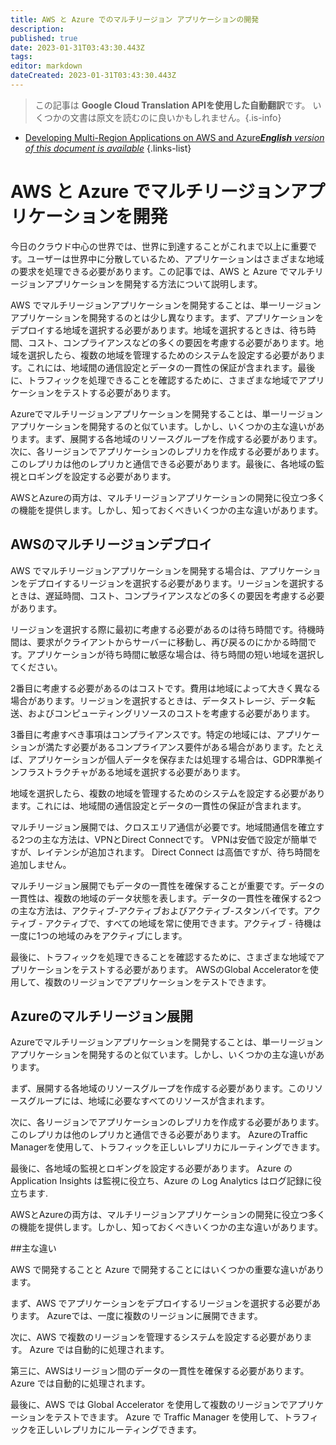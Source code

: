 ```yaml
---
title: AWS と Azure でのマルチリージョン アプリケーションの開発
description: 
published: true
date: 2023-01-31T03:43:30.443Z
tags: 
editor: markdown
dateCreated: 2023-01-31T03:43:30.443Z
---
```


> この記事は **Google Cloud Translation APIを使用した自動翻訳**です。
いくつかの文書は原文を読むのに良いかもしれません。{.is-info}
- [Developing Multi-Region Applications on AWS and Azure***English** version of this document is available*](/en/Knowledge-base/Cloud/developing-multi-region-applications-on-aws-and-azure)
{.links-list}


# AWS と Azure でマルチリージョンアプリケーションを開発

今日のクラウド中心の世界では、世界に到達することがこれまで以上に重要です。ユーザーは世界中に分散しているため、アプリケーションはさまざまな地域の要求を処理できる必要があります。この記事では、AWS と Azure でマルチリージョンアプリケーションを開発する方法について説明します。

AWS でマルチリージョンアプリケーションを開発することは、単一リージョンアプリケーションを開発するのとは少し異なります。まず、アプリケーションをデプロイする地域を選択する必要があります。地域を選択するときは、待ち時間、コスト、コンプライアンスなどの多くの要因を考慮する必要があります。地域を選択したら、複数の地域を管理するためのシステムを設定する必要があります。これには、地域間の通信設定とデータの一貫性の保証が含まれます。最後に、トラフィックを処理できることを確認するために、さまざまな地域でアプリケーションをテストする必要があります。

Azureでマルチリージョンアプリケーションを開発することは、単一リージョンアプリケーションを開発するのと似ています。しかし、いくつかの主な違いがあります。まず、展開する各地域のリソースグループを作成する必要があります。次に、各リージョンでアプリケーションのレプリカを作成する必要があります。このレプリカは他のレプリカと通信できる必要があります。最後に、各地域の監視とロギングを設定する必要があります。

AWSとAzureの両方は、マルチリージョンアプリケーションの開発に役立つ多くの機能を提供します。しかし、知っておくべきいくつかの主な違いがあります。

## AWSのマルチリージョンデプロイ

AWS でマルチリージョンアプリケーションを開発する場合は、アプリケーションをデプロイするリージョンを選択する必要があります。リージョンを選択するときは、遅延時間、コスト、コンプライアンスなどの多くの要因を考慮する必要があります。

リージョンを選択する際に最初に考慮する必要があるのは待ち時間です。待機時間は、要求がクライアントからサーバーに移動し、再び戻るのにかかる時間です。アプリケーションが待ち時間に敏感な場合は、待ち時間の短い地域を選択してください。

2番目に考慮する必要があるのはコストです。費用は地域によって大きく異なる場合があります。リージョンを選択するときは、データストレージ、データ転送、およびコンピューティングリソースのコストを考慮する必要があります。

3番目に考慮すべき事項はコンプライアンスです。特定の地域には、アプリケーションが満たす必要があるコンプライアンス要件がある場合があります。たとえば、アプリケーションが個人データを保存または処理する場合は、GDPR準拠インフラストラクチャがある地域を選択する必要があります。

地域を選択したら、複数の地域を管理するためのシステムを設定する必要があります。これには、地域間の通信設定とデータの一貫性の保証が含まれます。

マルチリージョン展開では、クロスエリア通信が必要です。地域間通信を確立する2つの主な方法は、VPNとDirect Connectです。 VPNは安価で設定が簡単ですが、レイテンシが追加されます。 Direct Connect は高価ですが、待ち時間を追加しません。

マルチリージョン展開でもデータの一貫性を確保することが重要です。データの一貫性は、複数の地域のデータ状態を表します。データの一貫性を確保する2つの主な方法は、アクティブ-アクティブおよびアクティブ-スタンバイです。アクティブ - アクティブで、すべての地域を常に使用できます。アクティブ - 待機は一度に1つの地域のみをアクティブにします。

最後に、トラフィックを処理できることを確認するために、さまざまな地域でアプリケーションをテストする必要があります。 AWSのGlobal Acceleratorを使用して、複数のリージョンでアプリケーションをテストできます。

## Azureのマルチリージョン展開

Azureでマルチリージョンアプリケーションを開発することは、単一リージョンアプリケーションを開発するのと似ています。しかし、いくつかの主な違いがあります。

まず、展開する各地域のリソースグループを作成する必要があります。このリソースグループには、地域に必要なすべてのリソースが含まれます。

次に、各リージョンでアプリケーションのレプリカを作成する必要があります。このレプリカは他のレプリカと通信できる必要があります。 AzureのTraffic Managerを使用して、トラフィックを正しいレプリカにルーティングできます。

最後に、各地域の監視とロギングを設定する必要があります。 Azure の Application Insights は監視に役立ち、Azure の Log Analytics はログ記録に役立ちます.

AWSとAzureの両方は、マルチリージョンアプリケーションの開発に役立つ多くの機能を提供します。しかし、知っておくべきいくつかの主な違いがあります。

##主な違い

AWS で開発することと Azure で開発することにはいくつかの重要な違いがあります。

まず、AWS でアプリケーションをデプロイするリージョンを選択する必要があります。 Azureでは、一度に複数のリージョンに展開できます。

次に、AWS で複数のリージョンを管理するシステムを設定する必要があります。 Azure では自動的に処理されます。

第三に、AWSはリージョン間のデータの一貫性を確保する必要があります。 Azure では自動的に処理されます。

最後に、AWS では Global Accelerator を使用して複数のリージョンでアプリケーションをテストできます。 Azure で Traffic Manager を使用して、トラフィックを正しいレプリカにルーティングできます。